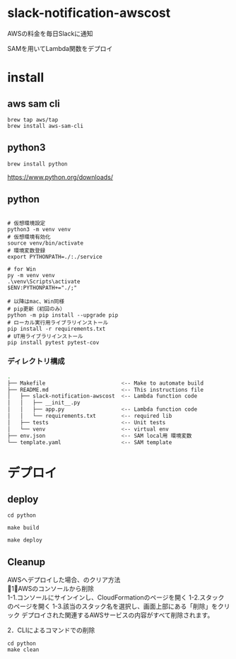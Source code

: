 # slack-notification-awscost

AWSの料金を毎日Slackに通知

SAMを用いてLambda関数をデプロイ


# install
## aws sam cli
``` shell
brew tap aws/tap
brew install aws-sam-cli
```

## python3
```
brew install python
```

https://www.python.org/downloads/



## python
``` shell

# 仮想環境設定
python3 -m venv venv
# 仮想環境有効化
source venv/bin/activate
# 環境変数登録
export PYTHONPATH=./:./service

# for Win
py -m venv venv
.\venv\Scripts\activate
$ENV:PYTHONPATH+="./;"

# 以降はmac、Win同様
# pip更新（初回のみ）
python -m pip install --upgrade pip
# ローカル実行用ライブラリインストール
pip install -r requirements.txt
# UT用ライブラリインストール
pip install pytest pytest-cov

```

### ディレクトリ構成
```bash
.
├── Makefile                        <-- Make to automate build 
├── README.md                       <-- This instructions file
│   ├── slack-notification-awscost  <-- Lambda function code
│   │   ├── __init__.py
│   │   ├── app.py                  <-- Lambda function code
│   │   └── requirements.txt        <-- required lib
│   ├── tests                       <-- Unit tests
│   └── venv                        <-- virtual env
├── env.json                        <-- SAM local用 環境変数
└── template.yaml                   <-- SAM template
```



# デプロイ
## deploy
``` shell
cd python

make build

make deploy

```


## Cleanup
AWSへデプロイした場合、のクリア方法  
1．AWSのコンソールから削除  
1-1.コンソールにサインインし、CloudFormationのページを開く
1-2.スタックのページを開く
1-3.該当のスタック名を選択し、画面上部にある「削除」をクリック
  デプロイされた関連するAWSサービスの内容がすべて削除されます。

2．CLIによるコマンドでの削除  

```
cd python
make clean
```
